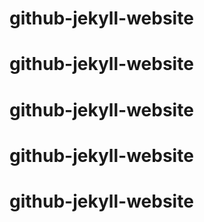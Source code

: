 # github-jekyll-website
# github-jekyll-website
# github-jekyll-website
# github-jekyll-website
# github-jekyll-website
